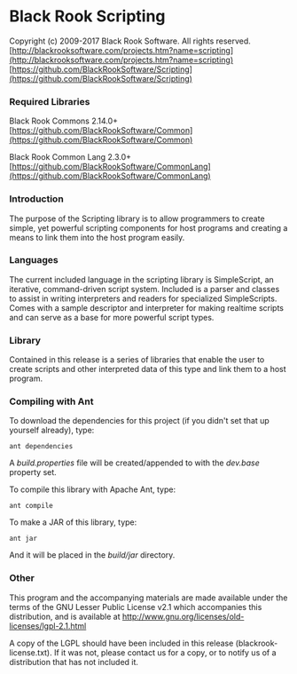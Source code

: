 # Black Rook Scripting

Copyright (c) 2009-2017 Black Rook Software. All rights reserved.  
[http://blackrooksoftware.com/projects.htm?name=scripting](http://blackrooksoftware.com/projects.htm?name=scripting)  
[https://github.com/BlackRookSoftware/Scripting](https://github.com/BlackRookSoftware/Scripting)

### Required Libraries

Black Rook Commons 2.14.0+  
[https://github.com/BlackRookSoftware/Common](https://github.com/BlackRookSoftware/Common)

Black Rook Common Lang 2.3.0+  
[https://github.com/BlackRookSoftware/CommonLang](https://github.com/BlackRookSoftware/CommonLang)

### Introduction

The purpose of the Scripting library is to allow programmers to create simple,
yet powerful scripting components for host programs and creating a means to
link them into the host program easily.

### Languages

The current included language in the scripting library is SimpleScript, an
iterative, command-driven script system. Included is a parser and classes
to assist in writing interpreters and readers for specialized SimpleScripts.
Comes with a sample descriptor and interpreter for making realtime scripts
and can serve as a base for more powerful script types.

### Library

Contained in this release is a series of libraries that enable the user to
create scripts and other interpreted data of this type and link them to
a host program.

### Compiling with Ant

To download the dependencies for this project (if you didn't set that up yourself already), type:

	ant dependencies

A *build.properties* file will be created/appended to with the *dev.base* property set.
	
To compile this library with Apache Ant, type:

	ant compile

To make a JAR of this library, type:

	ant jar

And it will be placed in the *build/jar* directory.

### Other

This program and the accompanying materials
are made available under the terms of the GNU Lesser Public License v2.1
which accompanies this distribution, and is available at
http://www.gnu.org/licenses/old-licenses/lgpl-2.1.html

A copy of the LGPL should have been included in this release (blackrook-license.txt).
If it was not, please contact us for a copy, or to notify us of a distribution
that has not included it. 
